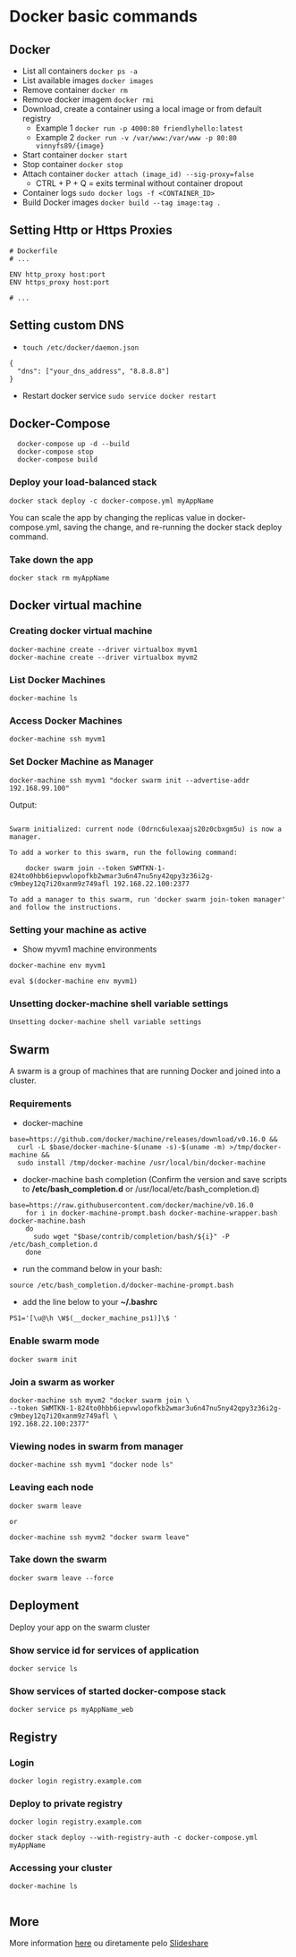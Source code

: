 # Docker basic commands

## Docker

- List all containers `docker ps -a`
- List available images `docker images`
- Remove container `docker rm`
- Remove docker imagem `docker rmi`
- Download, create a container using a local image or from default registry 
  - Example 1 `docker run -p 4000:80 friendlyhello:latest`
  - Example 2 `docker run -v /var/www:/var/www -p 80:80 vinnyfs89/{image}`
- Start container `docker start`
- Stop container `docker stop`
- Attach container `docker attach (image_id) --sig-proxy=false`
  - CTRL + P + Q = exits terminal without container dropout
- Container logs `sudo docker logs -f <CONTAINER_ID>`
- Build Docker  images `docker build --tag image:tag .`

## Setting Http or Https Proxies

```console
# Dockerfile
# ...

ENV http_proxy host:port
ENV https_proxy host:port

# ...
```

## Setting custom DNS

- `touch /etc/docker/daemon.json`

```console
{
  "dns": ["your_dns_address", "8.8.8.8"]
}
```

- Restart docker service `sudo service docker restart`

## Docker-Compose

```console
  docker-compose up -d --build
  docker-compose stop
  docker-compose build
```

### Deploy your load-balanced stack

```console
docker stack deploy -c docker-compose.yml myAppName
```

You can scale the app by changing the replicas value in docker-compose.yml, saving the change, and re-running the docker stack deploy command.

### Take down the app

```console
docker stack rm myAppName
```

## Docker virtual machine

### Creating docker virtual machine

```console
docker-machine create --driver virtualbox myvm1
docker-machine create --driver virtualbox myvm2
```

### List Docker Machines

```console
docker-machine ls
```

### Access Docker Machines

```console
docker-machine ssh myvm1
```

### Set Docker Machine as Manager

```console
docker-machine ssh myvm1 "docker swarm init --advertise-addr 192.168.99.100"
```

Output:

```console

Swarm initialized: current node (0drnc6ulexaajs20z0cbxgm5u) is now a manager.

To add a worker to this swarm, run the following command:

    docker swarm join --token SWMTKN-1-824to0hbb6iepvwlopofkb2wmar3u6n47nu5ny42qpy3z36i2g-c9mbey12q7i20xanm9z749afl 192.168.22.100:2377

To add a manager to this swarm, run 'docker swarm join-token manager' and follow the instructions.

```

### Setting your machine as active

- Show myvm1 machine environments

```console
docker-machine env myvm1
```

```console
eval $(docker-machine env myvm1)
```

### Unsetting docker-machine shell variable settings

```console
Unsetting docker-machine shell variable settings
```

## Swarm

A swarm is a group of machines that are running Docker and joined into a cluster.

### Requirements

- docker-machine

```console
base=https://github.com/docker/machine/releases/download/v0.16.0 &&
  curl -L $base/docker-machine-$(uname -s)-$(uname -m) >/tmp/docker-machine &&
  sudo install /tmp/docker-machine /usr/local/bin/docker-machine
```

- docker-machine bash completion (Confirm the version and save scripts to **/etc/bash_completion.d** or /usr/local/etc/bash_completion.d)

```console
base=https://raw.githubusercontent.com/docker/machine/v0.16.0
    for i in docker-machine-prompt.bash docker-machine-wrapper.bash docker-machine.bash
    do
      sudo wget "$base/contrib/completion/bash/${i}" -P /etc/bash_completion.d
    done
```

- run the command below in your bash:

```console
source /etc/bash_completion.d/docker-machine-prompt.bash
```

- add the line below to your **~/.bashrc**

```console
PS1='[\u@\h \W$(__docker_machine_ps1)]\$ '
```

### Enable swarm mode

```console
docker swarm init
```

### Join a swarm as worker

```console
docker-machine ssh myvm2 "docker swarm join \
--token SWMTKN-1-824to0hbb6iepvwlopofkb2wmar3u6n47nu5ny42qpy3z36i2g-c9mbey12q7i20xanm9z749afl \
192.168.22.100:2377"
```

### Viewing nodes in swarm from manager

```console
docker-machine ssh myvm1 "docker node ls"
```

### Leaving each node

```console
docker swarm leave

or

docker-machine ssh myvm2 "docker swarm leave"
```

### Take down the swarm

```console
docker swarm leave --force
```

## Deployment

Deploy your app on the swarm cluster

### Show service id for services of application

```console
docker service ls
```

### Show services of started docker-compose stack

```console
docker service ps myAppName_web
```

## Registry

### Login

```console
docker login registry.example.com
```

### Deploy to private registry

```console
docker login registry.example.com

docker stack deploy --with-registry-auth -c docker-compose.yml myAppName
```

### Accessing your cluster

```console
docker-machine ls


```

## More

More information [here](https://github.com/vinnyfs89/dockerCommands/blob/master/docker-160827013030.pdf) ou diretamente pelo [Slideshare](http://pt.slideshare.net/vinnyfs89/docker-essa-baleia-vai-te-conquistar?qid=aed7b752-f313-4515-badd-f3bf811c8a35&v=&b=&from_search=1)
